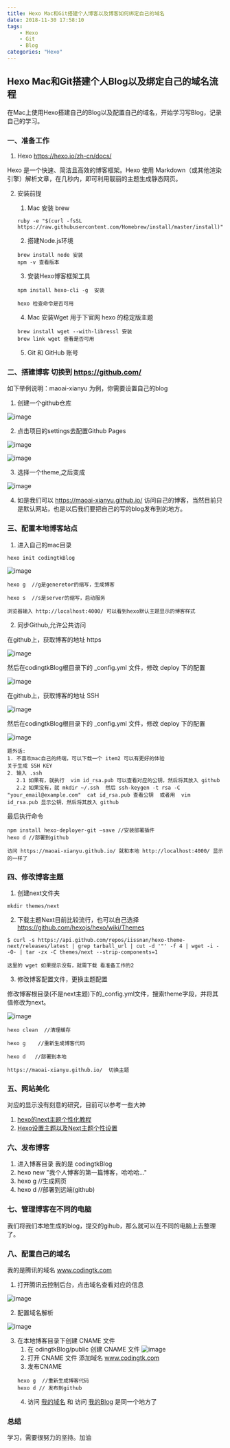 ```yaml
---
title: Hexo Mac和Git搭建个人博客以及博客如何绑定自己的域名
date: 2018-11-30 17:58:10
tags: 
	- Hexo
	- Git
	- Blog
categories: "Hexo"
---
```


## Hexo Mac和Git搭建个人Blog以及绑定自己的域名流程 

在Mac上使用Hexo搭建自己的Blog以及配置自己的域名，开始学习写Blog，记录自己的学习。

<!--more-->

### 一、准备工作
1. Hexo  https://hexo.io/zh-cn/docs/

Hexo 是一个快速、简洁且高效的博客框架。Hexo 使用 Markdown（或其他渲染引擎）解析文章，在几秒内，即可利用靓丽的主题生成静态网页。

2. 安装前提

   1. Mac 安装 brew 
   
   ```
   ruby -e "$(curl -fsSL https://raw.githubusercontent.com/Homebrew/install/master/install)"
   ```
   
   2. 搭建Node.js环境
   
   ```
   brew install node 安装
   npm -v 查看版本
   ```
   
   3. 安装Hexo博客框架工具
   
   ```
   npm install hexo-cli -g  安装
   
   hexo 检查命令是否可用
   ```
   
   4. Mac 安装Wget 用于下官网 hexo 的稳定版主题
   
   ```
   brew install wget --with-libressl 安装
   brew link wget 查看是否可用
   ```
   
   5. Git 和 GitHub 账号

### 二、搭建博客 切换到 https://github.com/ 
如下举例说明：maoai-xianyu 为例，你需要设置自己的blog

1. 创建一个github仓库

![image](http://note.youdao.com/yws/public/resource/5bcd7e6742690f507beef37b094e68c7/FD4C032F0E7C45FD96A78FEC5F53E2E6?ynotemdtimestamp=1545734633728)

2. 点击项目的settings去配置Github Pages

![image](http://note.youdao.com/yws/public/resource/5bcd7e6742690f507beef37b094e68c7/995BBB8F4144484690CD2E8E715BC004?ynotemdtimestamp=1545734633728)

![image](http://note.youdao.com/yws/public/resource/5bcd7e6742690f507beef37b094e68c7/A4BEA65DD99148CD9A18A176A14C03B8?ynotemdtimestamp=1545734633728)

3. 选择一个theme,之后变成

![image](http://note.youdao.com/yws/public/resource/5bcd7e6742690f507beef37b094e68c7/D405D2C7C001444A9D8DB5EEE98F85A4?ynotemdtimestamp=1545734633728)

4. 如是我们可以 https://maoai-xianyu.github.io/ 访问自己的博客，当然目前只是默认网站，也是以后我们要把自己的写的blog发布到的地方。

### 三、配置本地博客站点

1. 进入自己的mac目录

```
hexo init codingtkBlog
```

![image](http://note.youdao.com/yws/public/resource/5bcd7e6742690f507beef37b094e68c7/3002AC3044544197B6D43E335C60B947?ynotemdtimestamp=1545734633728)

```
hexo g  //g是generetor的缩写，生成博客

hexo s  //s是server的缩写，启动服务

浏览器输入 http://localhost:4000/ 可以看到hexo默认主题显示的博客样式
```

2. 同步Github,允许公共访问

在github上，获取博客的地址 https

![image](http://note.youdao.com/yws/public/resource/5bcd7e6742690f507beef37b094e68c7/CDA7A7F701944B05B879AD371F432626?ynotemdtimestamp=1545734633728)

然后在codingtkBlog根目录下的 _config.yml 文件，修改 deploy 下的配置

![image](http://note.youdao.com/yws/public/resource/5bcd7e6742690f507beef37b094e68c7/A3757381A6094C10899CB0AAF3602F24?ynotemdtimestamp=1545734633728)

在github上，获取博客的地址 SSH

![image](http://note.youdao.com/yws/public/resource/5bcd7e6742690f507beef37b094e68c7/A3757381A6094C10899CB0AAF3602F24?ynotemdtimestamp=1545734633728)

然后在codingtkBlog根目录下的 _config.yml 文件，修改 deploy 下的配置

![image](http://note.youdao.com/yws/public/resource/5bcd7e6742690f507beef37b094e68c7/6FA4F7C15594453D9475C07AEF67FB5D?ynotemdtimestamp=1545734633728)


```
题外话:
1. 不喜欢mac自己的终端，可以下载一个 item2 可以有更好的体验
关于生成 SSH KEY
2. 输入 .ssh 
   2.1 如果有，就执行  vim id_rsa.pub 可以查看对应的公钥，然后将其放入 github
   2.2 如果没有，就 mkdir ~/.ssh  然后 ssh-keygen -t rsa -C "your_email@example.com"  cat id_rsa.pub 查看公钥  或者用  vim id_rsa.pub 显示公钥，然后将其放入 github
```

最后执行命令

```
npm install hexo-deployer-git —save //安装部署插件
hexo d //部署到github

访问 https://maoai-xianyu.github.io/ 就和本地 http://localhost:4000/ 显示的一样了

```

### 四、修改博客主题
1. 创建next文件夹

```
mkdir themes/next  
```

2. 下载主题Next目前比较流行，也可以自己选择 https://github.com/hexojs/hexo/wiki/Themes

```
$ curl -s https://api.github.com/repos/iissnan/hexo-theme-next/releases/latest | grep tarball_url | cut -d '"' -f 4 | wget -i - -O- | tar -zx -C themes/next --strip-components=1

这里的 wget 如果提示没有，就需下载 看准备工作的2
```

3. 修改博客配置文件，更换主题配置

修改博客根目录(不是next主题)下的_config.yml文件，搜索theme字段，并将其值修改为next。

![image](http://note.youdao.com/yws/public/resource/5bcd7e6742690f507beef37b094e68c7/2DF3DB654EE74FD4B080688250BF7643?ynotemdtimestamp=1545734633728)

```
hexo clean  //清理缓存

hexo g    //重新生成博客代码

hexo d   //部署到本地

https://maoai-xianyu.github.io/  切换主题
```

### 五、网站美化

对应的显示没有刻意的研究，目前可以参考一些大神

1. [hexo的next主题个性化教程](https://www.jianshu.com/p/f054333ac9e6)
2. [Hexo设置主题以及Next主题个性设置](https://www.jianshu.com/p/b20fc983005f)

### 六、发布博客

1. 进入博客目录 我的是 codingtkBlog
2. hexo new "我个人博客的第一篇博客，哈哈哈..."
3. hexo g   //生成网页
4. hexo d  //部署到远端(github)

### 七、管理博客在不同的电脑

我们将我们本地生成的blog，提交的gihub，那么就可以在不同的电脑上去整理了。

### 八、配置自己的域名
我的是腾讯的域名  www.codingtk.com

1. 打开腾讯云控制后台，点击域名查看对应的信息

![image](http://note.youdao.com/yws/public/resource/5bcd7e6742690f507beef37b094e68c7/2D8C4DF6D6FF46558054571706EDA8A9?ynotemdtimestamp=1545734633728)

2. 配置域名解析

![image](http://note.youdao.com/yws/public/resource/5bcd7e6742690f507beef37b094e68c7/2228B982C03F40E3B8EE8DF1EF42B3DC?ynotemdtimestamp=1545734633728)

3. 在本地博客目录下创建 CNAME 文件
    1. 在 odingtkBlog/public 创建 CNAME 文件
    ![image](http://note.youdao.com/yws/public/resource/5bcd7e6742690f507beef37b094e68c7/F5C1D8938A2C4490B94E8865FB67F412?ynotemdtimestamp=1545734633728)
    2. 打开 CNAME 文件 添加域名 www.codingtk.com
    3. 发布CNAME
    ```
    hexo g  //重新生成博客代码
    hexo d // 发布到github
    ```
    4. 访问 [我的域名](https://www.codingtk.com/) 和 访问 [我的Blog](https://maoai-xianyu.github.io) 是同一个地方了

### 总结

学习，需要很努力的坚持。加油
